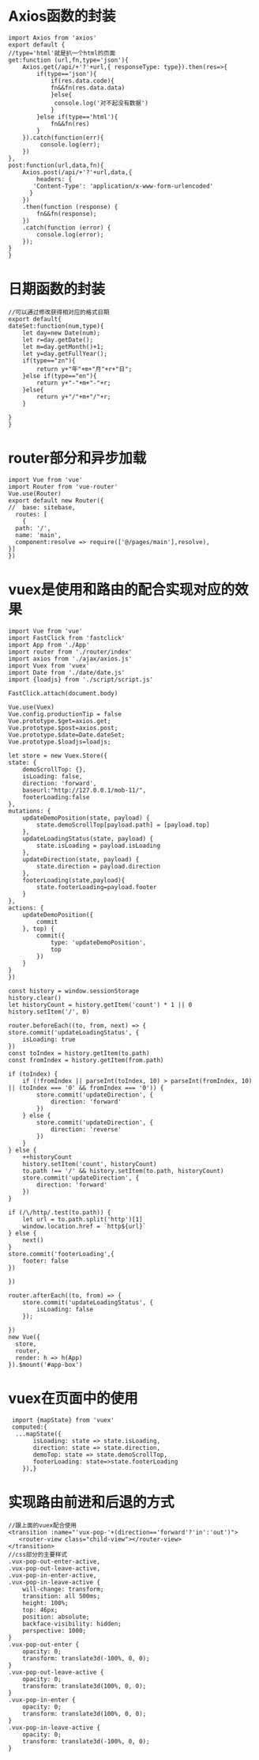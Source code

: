 # Axios函数的封装
	
	import Axios from 'axios'
    export default {
	//type='html'就是扒一个html的页面
	get:function (url,fn,type='json'){
		Axios.get(/api/+'?'+url,{ responseType: type}).then(res=>{
			if(type=='json'){
				if(res.data.code){
				fn&&fn(res.data.data)
				}else{
				 console.log('对不起没有数据')
				}
			}else if(type=='html'){
				fn&&fn(res)
			}
		}).catch(function(err){
        	 console.log(err);
    	})
	},
	post:function(url,data,fn){
		Axios.post(/api/+'?'+url,data,{
			headers: {
           'Content-Type': 'application/x-www-form-urlencoded'
          }
		})
		.then(function (response) {
			fn&&fn(response);
      	})
	    .catch(function (error) {
	        console.log(error);
	    });
	}
    }

# 日期函数的封装

	//可以通过修改获得相对应的格式日期
	export default{
	dateSet:function(num,type){
  		let day=new Date(num);
  		let r=day.getDate();
  		let m=day.getMonth()+1;
  		let y=day.getFullYear();
  		if(type=="zn"){
  			return y+"年"+m+"月"+r+"日";
  		}else if(type=="en"){
  			return y+"-"+m+"-"+r;
  		}else{
  			return y+"/"+m+"/"+r;
  		}
  		
    }
    }

# router部分和异步加载

	import Vue from 'vue'
	import Router from 'vue-router'
	Vue.use(Router)
	export default new Router({
	//	base: sitebase,
	  routes: [
	    {
      path: '/',
      name: 'main',
      component:resolve => require(['@/pages/main'],resolve),
    }]
	})

# vuex是使用和路由的配合实现对应的效果

	import Vue from 'vue'
	import FastClick from 'fastclick'
	import App from './App'
	import router from './router/index'
	import axios from './ajax/axios.js'
	import Vuex from 'vuex'
	import Date from './date/date.js'
	import {loadjs} from './script/script.js'
	
	FastClick.attach(document.body)
	
	Vue.use(Vuex)
	Vue.config.productionTip = false
	Vue.prototype.$get=axios.get;
	Vue.prototype.$post=axios.post;
	Vue.prototype.$date=Date.dateSet;
	Vue.prototype.$loadjs=loadjs;
	
	let store = new Vuex.Store({
    state: {
        demoScrollTop: {},
        isLoading: false,
        direction: 'forward',
        baseurl:"http://127.0.0.1/mob-11/",
        footerLoading:false
    },
    mutations: {
        updateDemoPosition(state, payload) {
            state.demoScrollTop[payload.path] = [payload.top]
        },
        updateLoadingStatus(state, payload) {
            state.isLoading = payload.isLoading
        },
        updateDirection(state, payload) {
            state.direction = payload.direction
        },
        footerLoading(state,payload){
        	state.footerLoading=payload.footer
        }
    },
    actions: {
        updateDemoPosition({
            commit
        }, top) {
            commit({
                type: 'updateDemoPosition',
                top
            })
        }
    }
	})
	
	const history = window.sessionStorage
	history.clear()
	let historyCount = history.getItem('count') * 1 || 0
	history.setItem('/', 0)
	
	router.beforeEach((to, from, next) => {
    store.commit('updateLoadingStatus', {
        isLoading: true
    })
    const toIndex = history.getItem(to.path)
    const fromIndex = history.getItem(from.path)

    if (toIndex) {
        if (!fromIndex || parseInt(toIndex, 10) > parseInt(fromIndex, 10) || (toIndex === '0' && fromIndex === '0')) {
            store.commit('updateDirection', {
                direction: 'forward'
            })
        } else {
            store.commit('updateDirection', {
                direction: 'reverse'
            })
        }
    } else {
        ++historyCount
        history.setItem('count', historyCount)
        to.path !== '/' && history.setItem(to.path, historyCount)
        store.commit('updateDirection', {
            direction: 'forward'
        })
    }

    if (/\/http/.test(to.path)) {
        let url = to.path.split('http')[1]
        window.location.href = `http${url}`
    } else {
        next()
    }
    store.commit('footerLoading',{
  		footer: false
  	})
	    
	})
	
	router.afterEach((to, from) => {
	    store.commit('updateLoadingStatus', {
	        isLoading: false
	    });
	   
	})
	new Vue({
	  store,
	  router,
	  render: h => h(App)
	}).$mount('#app-box')

# vuex在页面中的使用
	
	 import {mapState} from 'vuex'
	 computed:{
      ...mapState({
           isLoading: state => state.isLoading,
           direction: state => state.direction,
           demoTop: state => state.demoScrollTop,
           footerLoading: state=>state.footerLoading
        }),}

# 实现路由前进和后退的方式
	
	//跟上面的vuex配合使用
	<transition :name="'vux-pop-'+(direction=='forward'?'in':'out')">
       <router-view class="child-view"></router-view>
    </transition>
	//css部分的主要样式
	.vux-pop-out-enter-active,
    .vux-pop-out-leave-active,
    .vux-pop-in-enter-active,
    .vux-pop-in-leave-active {
        will-change: transform;
        transition: all 500ms;
        height: 100%;
        top: 46px;
        position: absolute;
        backface-visibility: hidden;
        perspective: 1000;
    }
    .vux-pop-out-enter {
        opacity: 0;
        transform: translate3d(-100%, 0, 0);
    }
    .vux-pop-out-leave-active {
        opacity: 0;
        transform: translate3d(100%, 0, 0);
    }
    .vux-pop-in-enter {
        opacity: 0;
        transform: translate3d(100%, 0, 0);
    }
    .vux-pop-in-leave-active {
        opacity: 0;
        transform: translate3d(-100%, 0, 0);
    }
